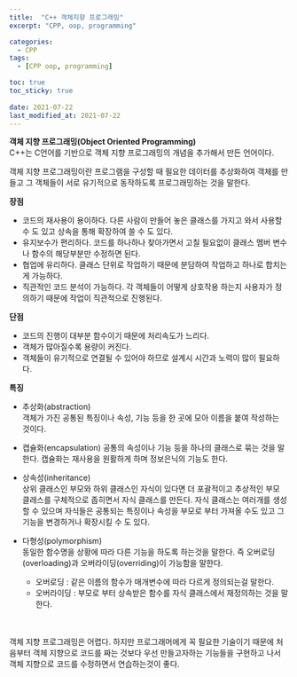 ```yaml
---
title:  "C++ 객체지향 프로그래밍"
excerpt: "CPP, oop, programming"

categories:
  - CPP
tags:
  - [CPP oop, programming]

toc: true
toc_sticky: true
 
date: 2021-07-22
last_modified_at: 2021-07-22
---  
```


**객체 지향 프로그래밍(Object Oriented Programming)**  
C++는 C언어를 기반으로 객체 지향 프로그래밍의 개념을 추가해서 만든 언어이다.  

객체 지향 프로그래밍이란 프로그램을 구성할 때 필요한 데이터를 추상화하여 객체를 만들고 그 객체들이 서로 유기적으로 동작하도록 프로그래밍하는 것을 말한다.  


**장점**  
  * 코드의 재사용이 용이하다. 다른 사람이 만들어 놓은 클래스를 가지고 와서 사용할 수 도 있고 상속을 통해 확장하여 쓸 수 도 있다.  
  * 유지보수가 편리하다. 코드를 하나하나 찾아가면서 고칠 필요없이 클래스 멤버 변수나 함수의 해당부분만 수정하면 된다.
  * 협업에 유리하다. 클래스 단위로 작업하기 때문에 분담하여 작업하고 하나로 합치는게 가능하다.  
  * 직관적인 코드 분석이 가능하다. 각 객체들이 어떻게 상호작용 하는지 사용자가 정의하기 때문에 작업이 직관적으로 진행된다. 

**단점**
  * 코드의 진행이 대부분 함수이기 때문에 처리속도가 느리다.
  * 객체가 많아질수록 용량이 커진다.  
  * 객체들이 유기적으로 연결될 수 있어야 하므로 설계시 시간과 노력이 많이 필요하다.

**특징**  
  * 추상화(abstraction)  
    객체가 가진 공통된 특징이나 속성, 기능 등을 한 곳에 모아 이름을 붙여 작성하는 것이다. 
  
  * 캡슐화(encapsulation)
    공통의 속성이나 기능 등을 하나의 클래스로 묶는 것을 말한다. 캡슐화는 재사용을 원활하게 하며 정보은닉의 기능도 한다.

  * 상속성(inheritance)  
    상위 클래스인 부모와 하위 클래스인 자식이 있다면 더 포괄적이고 추상적인 부모 클래스를 구체적으로 좁히면서 자식 클래스를 만든다. 자식 클래스는 여러개를 생성할 수 있으며 자식들은 공통되는 특징이나 속성을 부모로 부터 가져올 수도 있고 그 기능을 변경하거나 확장시킬 수 도 있다.  
  
  * 다형성(polymorphism)  
    동일한 함수명을 상황에 따라 다른 기능을 하도록 하는것을 말한다. 즉 오버로딩(overloading)과 오버라이딩(overriding)이 가능함을 말한다.  
    * 오버로딩 : 같은 이름의 함수가 매개변수에 따라 다르게 정의되는걸 말한다.
    * 오버라이딩 : 부모로 부터 상속받은 함수를 자식 클래스에서 재정의하는 것을 말한다.


<br/><br/>
객체 지향 프로그래밍은 어렵다. 하지만 프로그래머에게 꼭 필요한 기술이기 때문에 처음부터 객체 지향으로 코드를 짜는 것보다 우선 만들고자하는 기능들을 구현하고 나서 객체 지향으로 코드를 수정하면서 연습하는것이 좋다.
